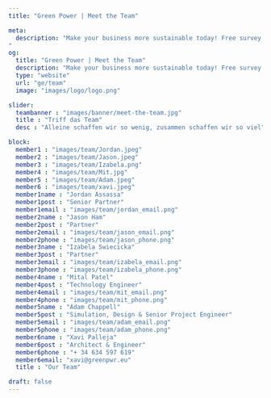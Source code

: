 ```yaml
---
title: "Green Power | Meet the Team"

meta:
  description: "Make your business more sustainable today! Free survey! Save money and cut emissions - turnkey Solar solutions. Up to 25 years warranty on Solar Panels for your business.
"
og:
  title: "Green Power | Meet the Team"
  description: "Make your business more sustainable today! Free survey! Save money and cut emissions - turnkey Solar solutions. Up to 25 years warranty on Solar Panels for your business." 
  type: "website"
  url: "ge/team"
  image: "images/logo/logo.png"

slider:
  teambanner : "images/banner/meet-the-team.jpg"
  title : "Triff das Team"
  desc : "Alleine schaffen wir so wenig, zusammen schaffen wir so viel"

block:
  member1 : "images/team/Jordan.jpeg"
  member2 : "images/team/Jason.jpeg"
  member3 : "images/team/Izabela.png"
  member4 : "images/team/Mit.jpg"
  member5 : "images/team/Adam.jpeg"
  member6 : "images/team/xavi.jpeg"
  member1name : "Jordan Assassa"
  member1post : "Senior Partner"
  member1email : "images/team/jordan_email.png"
  member2name : "Jason Ham"
  member2post : "Partner"
  member2email : "images/team/jason_email.png"
  member2phone : "images/team/jason_phone.png"
  member3name : "Izabela Swiecicka"
  member3post : "Partner"
  member3email : "images/team/izabela_email.png"
  member3phone : "images/team/izabela_phone.png"
  member4name : "Mital Patel"
  member4post : "Technology Engineer"
  member4email : "images/team/mit_email.png"
  member4phone : "images/team/mit_phone.png"
  member5name : "Adam Chappell"
  member5post : "Simulation, Design & Senior Project Engineer"
  member5email : "images/team/adam_email.png"
  member5phone : "images/team/adam_phone.png"
  member6name : "Xavi Palleja"
  member6post : "Architect & Engineer"
  member6phone : "+ 34 634 597 619"
  member6email: "xavi@greenpwr.eu"
  title : "Our Team"

draft: false
---
```

